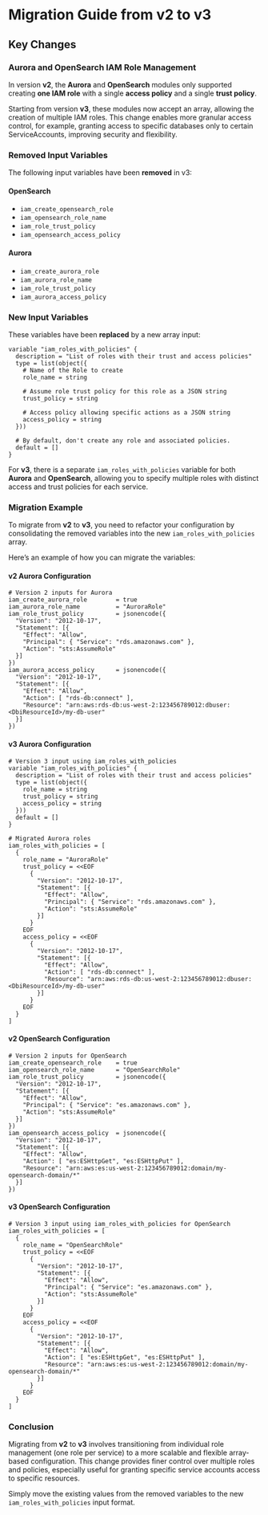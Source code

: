 # Migration Guide from v2 to v3

## Key Changes

### Aurora and OpenSearch IAM Role Management

In version **v2**, the **Aurora** and **OpenSearch** modules only supported creating **one IAM role** with a single **access policy** and a single **trust policy**.

Starting from version **v3**, these modules now accept an array, allowing the creation of multiple IAM roles. This change enables more granular access control, for example, granting access to specific databases only to certain ServiceAccounts, improving security and flexibility.

### Removed Input Variables

The following input variables have been **removed** in v3:

#### OpenSearch
- `iam_create_opensearch_role`
- `iam_opensearch_role_name`
- `iam_role_trust_policy`
- `iam_opensearch_access_policy`

#### Aurora
- `iam_create_aurora_role`
- `iam_aurora_role_name`
- `iam_role_trust_policy`
- `iam_aurora_access_policy`

### New Input Variables

These variables have been **replaced** by a new array input:

```hcl
variable "iam_roles_with_policies" {
  description = "List of roles with their trust and access policies"
  type = list(object({
    # Name of the Role to create
    role_name = string

    # Assume role trust policy for this role as a JSON string
    trust_policy = string

    # Access policy allowing specific actions as a JSON string
    access_policy = string
  }))

  # By default, don't create any role and associated policies.
  default = []
}
```

For **v3**, there is a separate `iam_roles_with_policies` variable for both **Aurora** and **OpenSearch**, allowing you to specify multiple roles with distinct access and trust policies for each service.

### Migration Example

To migrate from **v2** to **v3**, you need to refactor your configuration by consolidating the removed variables into the new `iam_roles_with_policies` array.

Here’s an example of how you can migrate the variables:

#### v2 Aurora Configuration

```hcl
# Version 2 inputs for Aurora
iam_create_aurora_role        = true
iam_aurora_role_name          = "AuroraRole"
iam_role_trust_policy         = jsonencode({
  "Version": "2012-10-17",
  "Statement": [{
    "Effect": "Allow",
    "Principal": { "Service": "rds.amazonaws.com" },
    "Action": "sts:AssumeRole"
  }]
})
iam_aurora_access_policy      = jsonencode({
  "Version": "2012-10-17",
  "Statement": [{
    "Effect": "Allow",
    "Action": [ "rds-db:connect" ],
    "Resource": "arn:aws:rds-db:us-west-2:123456789012:dbuser:<DbiResourceId>/my-db-user"
  }]
})
```

#### v3 Aurora Configuration

```hcl
# Version 3 input using iam_roles_with_policies
variable "iam_roles_with_policies" {
  description = "List of roles with their trust and access policies"
  type = list(object({
    role_name = string
    trust_policy = string
    access_policy = string
  }))
  default = []
}

# Migrated Aurora roles
iam_roles_with_policies = [
  {
    role_name = "AuroraRole"
    trust_policy = <<EOF
      {
        "Version": "2012-10-17",
        "Statement": [{
          "Effect": "Allow",
          "Principal": { "Service": "rds.amazonaws.com" },
          "Action": "sts:AssumeRole"
        }]
      }
    EOF
    access_policy = <<EOF
      {
        "Version": "2012-10-17",
        "Statement": [{
          "Effect": "Allow",
          "Action": [ "rds-db:connect" ],
          "Resource": "arn:aws:rds-db:us-west-2:123456789012:dbuser:<DbiResourceId>/my-db-user"
        }]
      }
    EOF
  }
]
```

#### v2 OpenSearch Configuration

```hcl
# Version 2 inputs for OpenSearch
iam_create_opensearch_role    = true
iam_opensearch_role_name      = "OpenSearchRole"
iam_role_trust_policy         = jsonencode({
  "Version": "2012-10-17",
  "Statement": [{
    "Effect": "Allow",
    "Principal": { "Service": "es.amazonaws.com" },
    "Action": "sts:AssumeRole"
  }]
})
iam_opensearch_access_policy  = jsonencode({
  "Version": "2012-10-17",
  "Statement": [{
    "Effect": "Allow",
    "Action": [ "es:ESHttpGet", "es:ESHttpPut" ],
    "Resource": "arn:aws:es:us-west-2:123456789012:domain/my-opensearch-domain/*"
  }]
})
```

#### v3 OpenSearch Configuration

```hcl
# Version 3 input using iam_roles_with_policies for OpenSearch
iam_roles_with_policies = [
  {
    role_name = "OpenSearchRole"
    trust_policy = <<EOF
      {
        "Version": "2012-10-17",
        "Statement": [{
          "Effect": "Allow",
          "Principal": { "Service": "es.amazonaws.com" },
          "Action": "sts:AssumeRole"
        }]
      }
    EOF
    access_policy = <<EOF
      {
        "Version": "2012-10-17",
        "Statement": [{
          "Effect": "Allow",
          "Action": [ "es:ESHttpGet", "es:ESHttpPut" ],
          "Resource": "arn:aws:es:us-west-2:123456789012:domain/my-opensearch-domain/*"
        }]
      }
    EOF
  }
]
```

### Conclusion

Migrating from **v2** to **v3** involves transitioning from individual role management (one role per service) to a more scalable and flexible array-based configuration. This change provides finer control over multiple roles and policies, especially useful for granting specific service accounts access to specific resources.

Simply move the existing values from the removed variables to the new `iam_roles_with_policies` input format.
